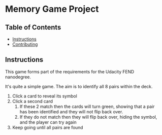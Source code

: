 # Memory Game Project

## Table of Contents

* [Instructions](#instructions)
* [Contributing](#contributing)

## Instructions

This game forms part of the requirements for the Udacity FEND nanodegree.

It's quite a simple game. The aim is to identify all 8 pairs within the deck.  

1. Click a card to reveal its symbol
2. Click a second card
     1. If these 2 match then the cards will turn green, showing that a pair has been identified and they will not flip back over.
     2. If they do not match then they will flip back over, hiding the symbol, and the player can try again
2. Keep going until all pairs are found

